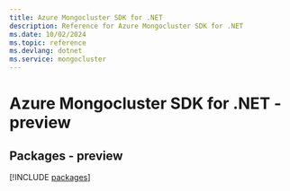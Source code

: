 ```yaml
---
title: Azure Mongocluster SDK for .NET
description: Reference for Azure Mongocluster SDK for .NET
ms.date: 10/02/2024
ms.topic: reference
ms.devlang: dotnet
ms.service: mongocluster
---
```

# Azure Mongocluster SDK for .NET - preview
## Packages - preview
[!INCLUDE [packages](mongocluster-index.md)]
